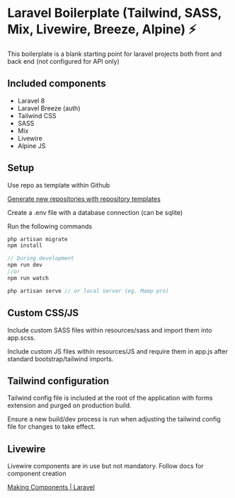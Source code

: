 # Laravel Boilerplate (Tailwind, SASS, Mix, Livewire, Breeze, Alpine) ⚡

This boilerplate is a blank starting point for laravel projects both front and back end (not configured for API only) 

## Included components

- Laravel 8
- Laravel Breeze (auth)
- Tailwind CSS
- SASS
- Mix
- Livewire
- Alpine JS

## Setup

Use repo as template within Github

[Generate new repositories with repository templates](https://github.blog/2019-06-06-generate-new-repositories-with-repository-templates/)

Create a .env file with a database connection (can be sqlite)

Run the following commands

```jsx
php artisan migrate
npm install

// During development
npm run dev 
//or
npm run watch

php artisan serve // or local server (eg. Mamp pro)
```

## Custom CSS/JS

Include custom SASS files within resources/sass and import them into app.scss.

Include custom JS files within resources/JS and require them in app.js after standard bootstrap/tailwind imports.

## Tailwind configuration

Tailwind config file is included at the root of the application with forms extension and purged on production build.

Ensure a new build/dev process is run when adjusting the tailwind config file for changes to take effect.

## Livewire

Livewire components are in use but not mandatory. Follow docs for component creation

[Making Components | Laravel](https://laravel-livewire.com/docs/2.x/making-components)
